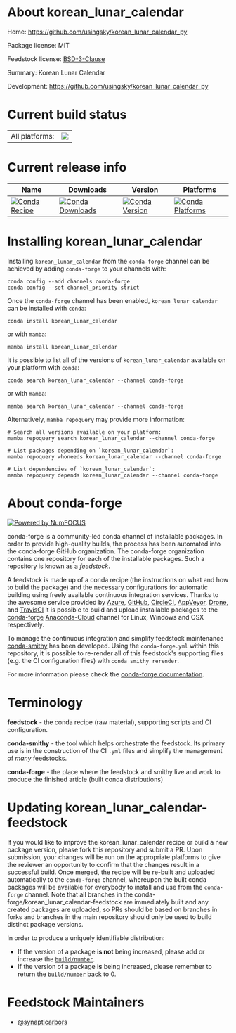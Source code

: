 About korean_lunar_calendar
===========================

Home: https://github.com/usingsky/korean_lunar_calendar_py

Package license: MIT

Feedstock license: [BSD-3-Clause](https://github.com/conda-forge/korean_lunar_calendar-feedstock/blob/main/LICENSE.txt)

Summary: Korean Lunar Calendar

Development: https://github.com/usingsky/korean_lunar_calendar_py

Current build status
====================


<table><tr><td>All platforms:</td>
    <td>
      <a href="https://dev.azure.com/conda-forge/feedstock-builds/_build/latest?definitionId=9750&branchName=main">
        <img src="https://dev.azure.com/conda-forge/feedstock-builds/_apis/build/status/korean_lunar_calendar-feedstock?branchName=main">
      </a>
    </td>
  </tr>
</table>

Current release info
====================

| Name | Downloads | Version | Platforms |
| --- | --- | --- | --- |
| [![Conda Recipe](https://img.shields.io/badge/recipe-korean_lunar_calendar-green.svg)](https://anaconda.org/conda-forge/korean_lunar_calendar) | [![Conda Downloads](https://img.shields.io/conda/dn/conda-forge/korean_lunar_calendar.svg)](https://anaconda.org/conda-forge/korean_lunar_calendar) | [![Conda Version](https://img.shields.io/conda/vn/conda-forge/korean_lunar_calendar.svg)](https://anaconda.org/conda-forge/korean_lunar_calendar) | [![Conda Platforms](https://img.shields.io/conda/pn/conda-forge/korean_lunar_calendar.svg)](https://anaconda.org/conda-forge/korean_lunar_calendar) |

Installing korean_lunar_calendar
================================

Installing `korean_lunar_calendar` from the `conda-forge` channel can be achieved by adding `conda-forge` to your channels with:

```
conda config --add channels conda-forge
conda config --set channel_priority strict
```

Once the `conda-forge` channel has been enabled, `korean_lunar_calendar` can be installed with `conda`:

```
conda install korean_lunar_calendar
```

or with `mamba`:

```
mamba install korean_lunar_calendar
```

It is possible to list all of the versions of `korean_lunar_calendar` available on your platform with `conda`:

```
conda search korean_lunar_calendar --channel conda-forge
```

or with `mamba`:

```
mamba search korean_lunar_calendar --channel conda-forge
```

Alternatively, `mamba repoquery` may provide more information:

```
# Search all versions available on your platform:
mamba repoquery search korean_lunar_calendar --channel conda-forge

# List packages depending on `korean_lunar_calendar`:
mamba repoquery whoneeds korean_lunar_calendar --channel conda-forge

# List dependencies of `korean_lunar_calendar`:
mamba repoquery depends korean_lunar_calendar --channel conda-forge
```


About conda-forge
=================

[![Powered by
NumFOCUS](https://img.shields.io/badge/powered%20by-NumFOCUS-orange.svg?style=flat&colorA=E1523D&colorB=007D8A)](https://numfocus.org)

conda-forge is a community-led conda channel of installable packages.
In order to provide high-quality builds, the process has been automated into the
conda-forge GitHub organization. The conda-forge organization contains one repository
for each of the installable packages. Such a repository is known as a *feedstock*.

A feedstock is made up of a conda recipe (the instructions on what and how to build
the package) and the necessary configurations for automatic building using freely
available continuous integration services. Thanks to the awesome service provided by
[Azure](https://azure.microsoft.com/en-us/services/devops/), [GitHub](https://github.com/),
[CircleCI](https://circleci.com/), [AppVeyor](https://www.appveyor.com/),
[Drone](https://cloud.drone.io/welcome), and [TravisCI](https://travis-ci.com/)
it is possible to build and upload installable packages to the
[conda-forge](https://anaconda.org/conda-forge) [Anaconda-Cloud](https://anaconda.org/)
channel for Linux, Windows and OSX respectively.

To manage the continuous integration and simplify feedstock maintenance
[conda-smithy](https://github.com/conda-forge/conda-smithy) has been developed.
Using the ``conda-forge.yml`` within this repository, it is possible to re-render all of
this feedstock's supporting files (e.g. the CI configuration files) with ``conda smithy rerender``.

For more information please check the [conda-forge documentation](https://conda-forge.org/docs/).

Terminology
===========

**feedstock** - the conda recipe (raw material), supporting scripts and CI configuration.

**conda-smithy** - the tool which helps orchestrate the feedstock.
                   Its primary use is in the construction of the CI ``.yml`` files
                   and simplify the management of *many* feedstocks.

**conda-forge** - the place where the feedstock and smithy live and work to
                  produce the finished article (built conda distributions)


Updating korean_lunar_calendar-feedstock
========================================

If you would like to improve the korean_lunar_calendar recipe or build a new
package version, please fork this repository and submit a PR. Upon submission,
your changes will be run on the appropriate platforms to give the reviewer an
opportunity to confirm that the changes result in a successful build. Once
merged, the recipe will be re-built and uploaded automatically to the
`conda-forge` channel, whereupon the built conda packages will be available for
everybody to install and use from the `conda-forge` channel.
Note that all branches in the conda-forge/korean_lunar_calendar-feedstock are
immediately built and any created packages are uploaded, so PRs should be based
on branches in forks and branches in the main repository should only be used to
build distinct package versions.

In order to produce a uniquely identifiable distribution:
 * If the version of a package **is not** being increased, please add or increase
   the [``build/number``](https://docs.conda.io/projects/conda-build/en/latest/resources/define-metadata.html#build-number-and-string).
 * If the version of a package **is** being increased, please remember to return
   the [``build/number``](https://docs.conda.io/projects/conda-build/en/latest/resources/define-metadata.html#build-number-and-string)
   back to 0.

Feedstock Maintainers
=====================

* [@synapticarbors](https://github.com/synapticarbors/)

